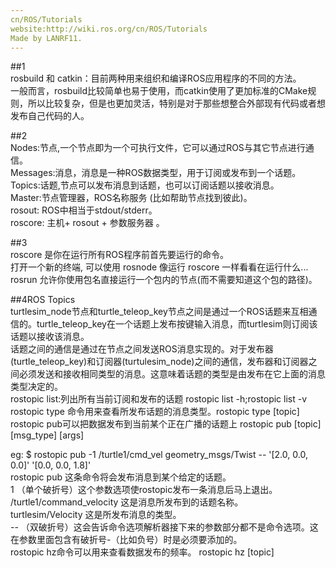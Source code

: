 ```yaml
---
cn/ROS/Tutorials  
website:http://wiki.ros.org/cn/ROS/Tutorials  
Made by LANRF11.
---
```


##1  
rosbuild 和 catkin：目前两种用来组织和编译ROS应用程序的不同的方法。  
一般而言，rosbuild比较简单也易于使用，而catkin使用了更加标准的CMake规则，所以比较复杂，但是也更加灵活，特别是对于那些想整合外部现有代码或者想发布自己代码的人。

##2  
Nodes:节点,一个节点即为一个可执行文件，它可以通过ROS与其它节点进行通信。  
Messages:消息，消息是一种ROS数据类型，用于订阅或发布到一个话题。  
Topics:话题,节点可以发布消息到话题，也可以订阅话题以接收消息。  
Master:节点管理器，ROS名称服务 (比如帮助节点找到彼此)。  
rosout: ROS中相当于stdout/stderr。  
roscore: 主机+ rosout + 参数服务器 。   

##3  
roscore 是你在运行所有ROS程序前首先要运行的命令。   
打开一个新的终端, 可以使用 rosnode 像运行 roscore 一样看看在运行什么...   
rosrun 允许你使用包名直接运行一个包内的节点(而不需要知道这个包的路径)。   

##4ROS Topics  
turtlesim_node节点和turtle_teleop_key节点之间是通过一个ROS话题来互相通信的。turtle_teleop_key在一个话题上发布按键输入消息，而turtlesim则订阅该话题以接收该消息。  
话题之间的通信是通过在节点之间发送ROS消息实现的。对于发布器(turtle_teleop_key)和订阅器(turtulesim_node)之间的通信，发布器和订阅器之间必须发送和接收相同类型的消息。这意味着话题的类型是由发布在它上面的消息类型决定的。  
rostopic list:列出所有当前订阅和发布的话题 rostopic list -h;rostopic list -v  
rostopic type 命令用来查看所发布话题的消息类型。rostopic type [topic]  
rostopic pub可以把数据发布到当前某个正在广播的话题上 rostopic pub [topic] [msg_type] [args]  
  
eg:
$ rostopic pub -1 /turtle1/cmd_vel geometry_msgs/Twist -- '[2.0, 0.0, 0.0]' '[0.0, 0.0, 1.8]'  
rostopic pub    这条命令将会发布消息到某个给定的话题。   
1    （单个破折号）这个参数选项使rostopic发布一条消息后马上退出。   
/turtle1/command_velocity    这是消息所发布到的话题名称。  
turtlesim/Velocity    这是所发布消息的类型。  
-- （双破折号）这会告诉命令选项解析器接下来的参数部分都不是命令选项。这在参数里面包含有破折号-（比如负号）时是必须要添加的。   
rostopic hz命令可以用来查看数据发布的频率。 rostopic hz [topic]  


